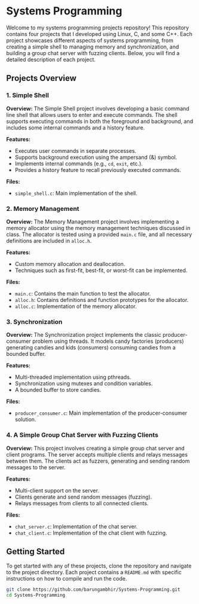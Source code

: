 # Systems Programming

Welcome to my systems programming projects repository! This repository contains four projects that I developed using Linux, C, and some C++. Each project showcases different aspects of systems programming, from creating a simple shell to managing memory and synchronization, and building a group chat server with fuzzing clients. Below, you will find a detailed description of each project.

## Projects Overview

### 1. Simple Shell

**Overview:**
The Simple Shell project involves developing a basic command line shell that allows users to enter and execute commands. The shell supports executing commands in both the foreground and background, and includes some internal commands and a history feature.

**Features:**
- Executes user commands in separate processes.
- Supports background execution using the ampersand (&) symbol.
- Implements internal commands (e.g., `cd`, `exit`, etc.).
- Provides a history feature to recall previously executed commands.

**Files:**
- `simple_shell.c`: Main implementation of the shell.

### 2. Memory Management

**Overview:**
The Memory Management project involves implementing a memory allocator using the memory management techniques discussed in class. The allocator is tested using a provided `main.c` file, and all necessary definitions are included in `alloc.h`.

**Features:**
- Custom memory allocation and deallocation.
- Techniques such as first-fit, best-fit, or worst-fit can be implemented.

**Files:**
- `main.c`: Contains the main function to test the allocator.
- `alloc.h`: Contains definitions and function prototypes for the allocator.
- `alloc.c`: Implementation of the memory allocator.

### 3. Synchronization

**Overview:**
The Synchronization project implements the classic producer-consumer problem using threads. It models candy factories (producers) generating candies and kids (consumers) consuming candies from a bounded buffer.

**Features:**
- Multi-threaded implementation using pthreads.
- Synchronization using mutexes and condition variables.
- A bounded buffer to store candies.

**Files:**
- `producer_consumer.c`: Main implementation of the producer-consumer solution.

### 4. A Simple Group Chat Server with Fuzzing Clients

**Overview:**
This project involves creating a simple group chat server and client programs. The server accepts multiple clients and relays messages between them. The clients act as fuzzers, generating and sending random messages to the server.

**Features:**
- Multi-client support on the server.
- Clients generate and send random messages (fuzzing).
- Relays messages from clients to all connected clients.

**Files:**
- `chat_server.c`: Implementation of the chat server.
- `chat_client.c`: Implementation of the chat client with fuzzing.

## Getting Started

To get started with any of these projects, clone the repository and navigate to the project directory. Each project contains a `README.md` with specific instructions on how to compile and run the code.

```sh
git clone https://github.com/barungambhir/Systems-Programming.git
cd Systems-Programming